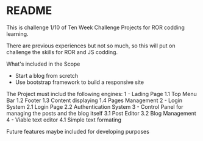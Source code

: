# README

This is challenge 1/10 of Ten Week Challenge Projects for ROR codding 
learning.

There are previous experiences but not so much, so this will put on
challenge the skills for ROR and JS codding.

What's included in the Scope
* Start a blog from scretch
* Use bootstrap framework to build a responsive site

The Project must includ the following engines:
1 - Lading Page
1.1 Top Menu Bar
1.2 Footer
1.3 Content displaying
1.4 Pages Management
2 - Login System
2.1 Login Page
2.2 Authentication System
3 - Control Panel for managing the posts and the blog itself
3.1 Post Editor
3.2 Blog Management
4 - Viable text editor
4.1 Simple text formating

Future features maybe included for developing purposes